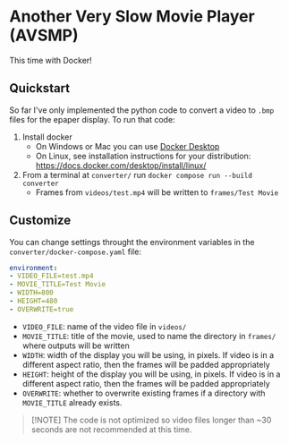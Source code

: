 # Another Very Slow Movie Player (AVSMP)

This time with Docker!

## Quickstart

So far I've only implemented the python code to convert a video to `.bmp` files for the epaper display. To run that code:

1. Install docker
    - On Windows or Mac you can use [Docker Desktop](https://www.docker.com/products/docker-desktop/)
    - On Linux, see installation instructions for your distribution: https://docs.docker.com/desktop/install/linux/
2. From a terminal at `converter/` run `docker compose run --build converter`
    - Frames from `videos/test.mp4` will be written to `frames/Test Movie`

## Customize

You can change settings throught the environment variables in the `converter/docker-compose.yaml` file:
  ```yaml
  environment:
  - VIDEO_FILE=test.mp4
  - MOVIE_TITLE=Test Movie
  - WIDTH=800
  - HEIGHT=480
  - OVERWRITE=true
  ```

- `VIDEO_FILE`: name of the video file in `videos/`
- `MOVIE_TITLE`: title of the movie, used to name the directory in `frames/` where outputs will be written
- `WIDTH`: width of the display you will be using, in pixels. If video is in a different aspect ratio, then the frames will be padded appropriately
- `HEIGHT`: height of the display you will be using, in pixels. If video is in a different aspect ratio, then the frames will be padded appropriately
- `OVERWRITE`: whether to overwrite existing frames if a directory with `MOVIE_TITLE` already exists.

>[!NOTE] The code is not optimized so video files longer than ~30 seconds are not recommended at this time.
